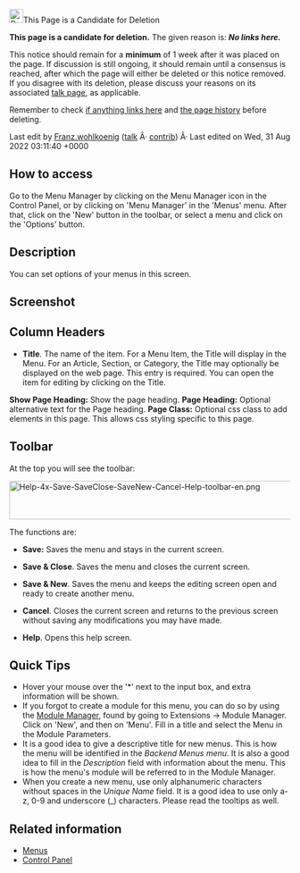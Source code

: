 <!-- Filename: Help4.x:Menus_Menu_Manager_Options / Display title: Menus Menu Manager Options -->

<img
src="https://docs.joomla.org/images/thumb/c/ca/Delete-icon.png/25px-Delete-icon.png"
decoding="async"
srcset="https://docs.joomla.org/images/thumb/c/ca/Delete-icon.png/38px-Delete-icon.png 1.5x, https://docs.joomla.org/images/thumb/c/ca/Delete-icon.png/50px-Delete-icon.png 2x"
data-file-width="100" data-file-height="100" width="25" height="25"
alt="Delete-icon.png" />This Page is a Candidate for Deletion

**This page is a candidate for deletion.** The given reason is: ***No
links here.***

<span class="panel radius"> This notice should remain for a **minimum**
of 1 week after it was placed on the page. If discussion is still
ongoing, it should remain until a consensus is reached, after which the
page will either be deleted or this notice removed. If you disagree with
its deletion, please discuss your reasons on its associated <a
href="https://docs.joomla.org/index.php?title=Help4.x_talk:Menus_Menu_Manager_Options&amp;action=edit&amp;redlink=1"
class="new"
title="Help4.x talk:Menus Menu Manager Options (page does not exist)">talk
page</a>, as applicable.</span>

Remember to check [if anything links
here](https://docs.joomla.org/Special:WhatLinksHere/Help4.x:Menus_Menu_Manager_Options "Special:WhatLinksHere/Help4.x:Menus Menu Manager Options")
and <a
href="https://docs.joomla.org//docs.joomla.org/index.php?title=Help4.x:Menus_Menu_Manager_Options&amp;action=history"
class="external text" target="_blank" rel="noreferrer noopener">the page
history</a> before deleting.

Last edit by
[Franz.wohlkoenig](https://docs.joomla.org/User:Franz.wohlkoenig "User:Franz.wohlkoenig")
([talk](https://docs.joomla.org/User_talk:Franz.wohlkoenig "User talk:Franz.wohlkoenig")
Â·
[contrib](https://docs.joomla.org/Special:Contributions/Franz.wohlkoenig "Special:Contributions/Franz.wohlkoenig"))
Â· Last edited on Wed, 31 Aug 2022 03:11:40 +0000

## How to access

Go to the Menu Manager by clicking on the Menu Manager icon in the
Control Panel, or by clicking on 'Menu Manager' in the 'Menus' menu.
After that, click on the 'New' button in the toolbar, or select a menu
and click on the 'Options' button.

## Description

You can set options of your menus in this screen.

## Screenshot

## Column Headers

- **Title**. The name of the item. For a Menu Item, the Title will
  display in the Menu. For an Article, Section, or Category, the Title
  may optionally be displayed on the web page. This entry is required.
  You can open the item for editing by clicking on the Title.

**Show Page Heading:** Show the page heading. **Page Heading:** Optional
alternative text for the Page heading. **Page Class:** Optional css
class to add elements in this page. This allows css styling specific to
this page.

## Toolbar

At the top you will see the toolbar:

<img
src="https://docs.joomla.org/images/2/2a/Help-4x-Save-SaveClose-SaveNew-Cancel-Help-toolbar-en.png"
decoding="async" data-file-width="600" data-file-height="69" width="600"
height="69"
alt="Help-4x-Save-SaveClose-SaveNew-Cancel-Help-toolbar-en.png" />

The functions are:

- **Save:** Saves the menu and stays in the current screen.

<!-- -->

- **Save & Close**. Saves the menu and closes the current screen.

<!-- -->

- **Save & New**. Saves the menu and keeps the editing screen open and
  ready to create another menu.

<!-- -->

- **Cancel**. Closes the current screen and returns to the previous
  screen without saving any modifications you may have made.

<!-- -->

- **Help**. Opens this help screen.

## Quick Tips

- Hover your mouse over the '\*' next to the input box, and extra
  information will be shown.
- If you forgot to create a module for this menu, you can do so by using
  the
  <a href="https://docs.joomla.org/Help4.x:Extensions_Module_Manager"
  class="mw-redirect" title="Help4.x:Extensions Module Manager">Module
  Manager</a>, found by going to Extensions -\> Module Manager. Click on
  'New', and then on 'Menu'. Fill in a title and select the Menu in the
  Module Parameters.
- It is a good idea to give a descriptive title for new menus. This is
  how the menu will be identified in the *Backend Menus menu*. It is
  also a good idea to fill in the *Description* field with information
  about the menu. This is how the menu's module will be referred to in
  the Module Manager.
- When you create a new menu, use only alphanumeric characters without
  spaces in the *Unique Name* field. It is a good idea to use only a-z,
  0-9 and underscore (\_) characters. Please read the tooltips as well.

## Related information

- [Menus](https://docs.joomla.org/Help4.x:Menus "Special:MyLanguage/Help4.x:Menus")
- [Control
  Panel](https://docs.joomla.org/Help4.x:Site_Control_Panel "Special:MyLanguage/Help4.x:Site Control Panel")
